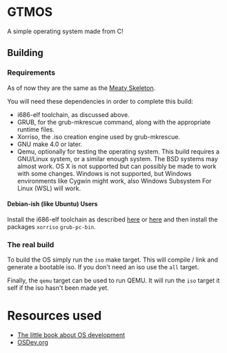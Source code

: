 # GTMOS

A simple operating system made from C!

## Building

### Requirements
As of now they are the same as the [Meaty Skeleton](https://wiki.osdev.org/Meaty_Skeleton#Cross-Compiling_the_Operating_System).

You will need these dependencies in order to complete this build:

* i686-elf toolchain, as discussed above.
* GRUB, for the grub-mkrescue command, along with the appropriate runtime files.
* Xorriso, the .iso creation engine used by grub-mkrescue.
* GNU make 4.0 or later.
* Qemu, optionally for testing the operating system.
This build requires a GNU/Linux system, or a similar enough system. The BSD systems may almost work. OS X is not supported but can possibly be made to work with some changes. Windows is not supported, but Windows environments like Cygwin might work, also Windows Subsystem For Linux (WSL) will work.

#### Debian-ish (like Ubuntu) Users
Install the i686-elf toolchain as described [here](https://github.com/lordmilko/i686-elf-tools) or [here](https://wiki.osdev.org/Meaty_Skeleton#Building_a_Cross-Compiler) and then install the packages `xorriso` `grub-pc-bin`.

### The real build
To build the OS simply run the `iso` make target. This will compile / link and generate a bootable iso. If you don't need an iso use the `all` target.

Finally, the `qemu` target can be used to run QEMU. It will run the `iso` target it self if the iso hasn't been made yet.

# Resources used
* [The little book about OS development](http://littleosbook.github.io/)
* [OSDev.org](https://wiki.osdev.org/)